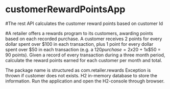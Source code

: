 # customerRewardPointsApp
#The rest API calculates the customer reward points based on customer Id

#A retailer offers a rewards program to its customers, awarding points based on each recorded purchase. A customer receives 2 points for every dollar spent over $100 in each transaction, plus 1 point for every dollar spent over $50 in each transaction (e.g. a $120 purchase = 2x$20 + 1x$50 = 90 points). Given a record of every transaction during a three month period, calculate the reward points earned for each customer per month and total.

The package name is structured as com.retailer.rewards
Exception is thrown if customer does not exists.
H2 in-memory database to store the information.
Run the application and open the H2-console through browser.

